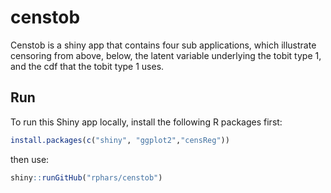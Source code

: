 # censtob

Censtob is a shiny app that contains four sub applications, which illustrate censoring from above, below, the latent variable underlying the tobit type 1, and the cdf that the tobit type 1 uses.

## Run

To run this Shiny app locally, install the following R packages first:

```r
install.packages(c("shiny", "ggplot2","censReg"))
```

then use:

```r
shiny::runGitHub("rphars/censtob")
```